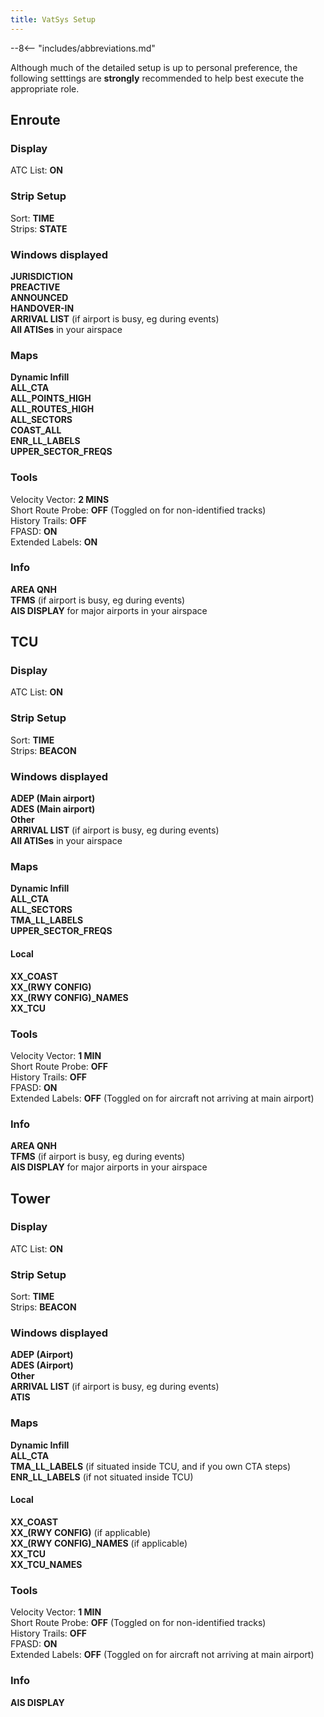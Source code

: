 ```yaml
---
title: VatSys Setup
---
```


--8<-- "includes/abbreviations.md"

Although much of the detailed setup is up to personal preference, the following setttings are **strongly** recommended to help best execute the appropriate role.

## Enroute
### Display
ATC List: **ON**
### Strip Setup
Sort: **TIME**  
Strips: **STATE**
### Windows displayed
**JURISDICTION**  
**PREACTIVE**  
**ANNOUNCED**  
**HANDOVER-IN**  
**ARRIVAL LIST** (if airport is busy, eg during events)  
**All ATISes** in your airspace  
### Maps
**Dynamic Infill**  
**ALL_CTA**  
**ALL_POINTS_HIGH**  
**ALL_ROUTES_HIGH**  
**ALL_SECTORS**  
**COAST_ALL**  
**ENR_LL_LABELS**  
**UPPER_SECTOR_FREQS**  
### Tools
Velocity Vector: **2 MINS**  
Short Route Probe: **OFF** (Toggled on for non-identified tracks)  
History Trails: **OFF**  
FPASD: **ON**  
Extended Labels: **ON**  
### Info
**AREA QNH**  
**TFMS** (if airport is busy, eg during events)  
**AIS DISPLAY** for major airports in your airspace

## TCU
### Display
ATC List: **ON**
### Strip Setup
Sort: **TIME**  
Strips: **BEACON**
### Windows displayed
**ADEP (Main airport)**  
**ADES (Main airport)**  
**Other**  
**ARRIVAL LIST** (if airport is busy, eg during events)  
**All ATISes** in your airspace  
### Maps
**Dynamic Infill**  
**ALL_CTA**  
**ALL_SECTORS**  
**TMA_LL_LABELS**  
**UPPER_SECTOR_FREQS**  
#### Local
**XX_COAST**  
**XX_(RWY CONFIG)**  
**XX_(RWY CONFIG)_NAMES**  
**XX_TCU**  
### Tools
Velocity Vector: **1 MIN**  
Short Route Probe: **OFF**  
History Trails: **OFF**  
FPASD: **ON**  
Extended Labels: **OFF** (Toggled on for aircraft not arriving at main airport)  
### Info
**AREA QNH**  
**TFMS** (if airport is busy, eg during events)  
**AIS DISPLAY** for major airports in your airspace

## Tower
### Display
ATC List: **ON**
### Strip Setup
Sort: **TIME**  
Strips: **BEACON**
### Windows displayed
**ADEP (Airport)**  
**ADES (Airport)**  
**Other**  
**ARRIVAL LIST** (if airport is busy, eg during events)  
**ATIS**
### Maps
**Dynamic Infill**  
**ALL_CTA**  
**TMA_LL_LABELS** (if situated inside TCU, and if you own CTA steps)  
**ENR_LL_LABELS** (if not situated inside TCU)  
#### Local
**XX_COAST**  
**XX_(RWY CONFIG)** (if applicable)  
**XX_(RWY CONFIG)_NAMES** (if applicable)  
**XX_TCU**  
**XX_TCU_NAMES**  
### Tools
Velocity Vector: **1 MIN**  
Short Route Probe: **OFF** (Toggled on for non-identified tracks)  
History Trails: **OFF**  
FPASD: **ON**  
Extended Labels: **OFF** (Toggled on for aircraft not arriving at main airport)  
### Info
**AIS DISPLAY**